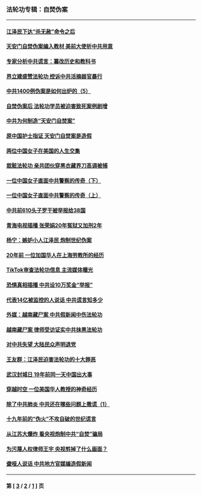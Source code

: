 ### 法轮功专辑：自焚伪案
---
#### [江泽民下达“杀无赦”命令之后](../../pages/nf5562/n13878084.md?04270430) 
#### [天安门自焚伪案编入教材 美前大使析中共用意](../../pages/nf5562/n13791932.md?04270430) 
#### [专家分析中共谎言：纂改历史和教科书](../../pages/nf5562/n13781542.md?04270430) 
#### [界立建盛赞法轮功 控诉中共活摘器官暴行](../../pages/nf5562/n13781971.md?04270430) 
#### [中共1400例伪案是如何出炉的（5）](../../pages/nf5562/n13226831.md?04270430) 
#### [自焚伪案后 法轮功学员被迫害致死案例剧增](../../pages/nf5562/n13190600.md?04270430) 
#### [中共为何制造“天安门自焚案”](../../pages/nf5562/n13183270.md?04270430) 
#### [原中国护士指证 天安门自焚案是造假](../../pages/nf5562/n13172289.md?04270430) 
#### [两位中国女子在美国的人生交集](../../pages/nf5562/n13156138.md?04270430) 
#### [栽赃法轮功 亲共团伙穿黑衣藏界刀高调被捕](../../pages/nf5562/n13073780.md?04270430) 
#### [一位中国女子直面中共警察的传奇（下）](../../pages/nf5562/n12989706.md?04270430) 
#### [一位中国女子直面中共警察的传奇（上）](../../pages/nf5562/n12985072.md?04270430) 
#### [中共前610头子罗干被举报给38国](../../pages/nf5562/n12975419.md?04270430) 
#### [青海电视插播 张荣娟20年冤狱又加刑2年](../../pages/nf5562/n12738166.md?04270430) 
#### [杨宁：嫉妒小人江泽民 炮制世纪伪案](../../pages/nf5562/n12724108.md?04270430) 
#### [20年前 一位加国华人在上海劳教所的经历](../../pages/nf5562/n12707932.md?04270430) 
#### [TikTok审查法轮功信息 主流媒体曝光](../../pages/nf5562/n12362336.md?04270430) 
#### [恐惧真相插播 中共设10万奖金“举报”](../../pages/nf5562/n12306396.md?04270430) 
#### [代表14亿被监控的人说话 中共谎言知多少](../../pages/nf5562/n12297484.md?04270430) 
#### [外媒：越南藏尸案 中共假新闻中伤法轮功](../../pages/nf5562/n12264411.md?04270430) 
#### [越南藏尸案 律师受访证实中共抹黑法轮功](../../pages/nf5562/n12261878.md?04270430) 
#### [对中共失望 大陆民众声明退党](../../pages/nf5562/n12187315.md?04270430) 
#### [王友群：江泽民迫害法轮功的十大罪恶](../../pages/nf5562/n12169074.md?04270430) 
#### [武汉封城日 19年前同一天中国出大事](../../pages/nf5562/n12150901.md?04270430) 
#### [穿越时空  一位美国华人教授的神奇经历](../../pages/nf5562/n12097460.md?04270430) 
#### [除了中共肺炎 中共还在哪些问题上撒谎（1）](../../pages/nf5562/n11955770.md?04270430) 
#### [十九年前的“伪火”不攻自破的世纪谎言](../../pages/nf5562/n11813238.md?04270430) 
#### [从江苏大爆炸 看央视炮制中共“自焚”骗局](../../pages/nf5562/n11140275.md?04270430) 
#### [为污蔑人权律师王宇 央视剪掉了什么画面？](../../pages/nf5562/n11130142.md?04270430) 
#### [聋哑人说话 中共地方官媒编造假新闻](../../pages/nf5562/n11006067.md?04270430) 

---
#### 第 [ [3](./3.md?04270430) / [2](./2.md?04270430) / [1](./1.md?04270430) ] 页
